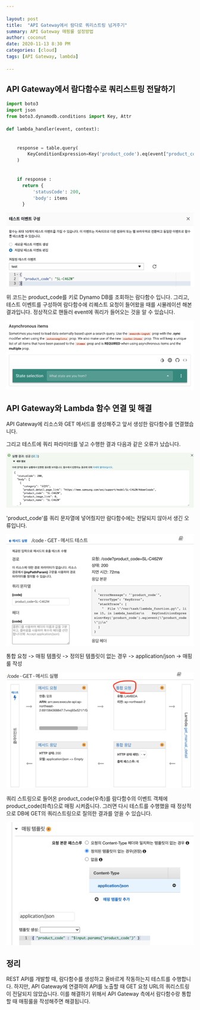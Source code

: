 ```yaml
---

layout: post
title:  "API Gateway에서 람다로 쿼리스트링 넘겨주기"
summary: API Gateway 매핑룰 설정방법
author: coconut
date: 2020-11-13 8:30 PM
categories: [cloud]
tags: [API Gateway, lambda]

---
```


## API Gateway에서 람다함수로 쿼리스트링 전달하기

```python
import boto3
import json
from boto3.dynamodb.conditions import Key, Attr

def lambda_handler(event, context):
   
    
    response = table.query(
        KeyConditionExpression=Key('product_code').eq(event["product_code"])
    )

    
    if response :
      return {
          'statusCode': 200,
          'body': items
      }
```

![image-20201113203428768](/assets/img/post/restapi1/1.png)



위 코드는 product_code를 키로 Dynamo DB를 조회하는 람다함수 입니다. 그리고, 테스트 이벤트를 구성하여 람다함수에 리퀘스트 요청이 들어왔을 때를 시뮬레이션 해본 결과입니다. 정상적으로 핸들러 event에 쿼리가 들어오는 것을 알 수 있습니다.

![image-20201113205731470](/assets/img/post/restapi1/2.png)





## API Gateway와 Lambda 함수 연결 및 해결



API Gateway에 리소스와 GET 메서드를 생성해주고 앞서 생성한 람다함수를 연결했습니다.

그리고 테스트에 쿼리 파라미터를 넣고 수행한 결과 다음과 같은 오류가 났습니다.

![image-20201113210328058](/assets/img/post/restapi1/3.png)



'product_code'를 쿼리 문자열에 넣어줬지만 람다함수에는 전달되지 않아서 생긴 오류입니다.

![image-20201113210445180](/assets/img/post/restapi1/4.png)

통합 요청 -> 매핑 템플릿 -> 정의된 템플릿이 없는 경우 -> application/json -> 매핑룰 작성

![image-20201113210658201](/assets/img/post/restapi1/5.png)

쿼리 스트링으로 들어온 product_code(우측)를 람다함수의 이벤트 객체에 product_code(좌측)으로 매핑 시켜줍니다. 그러면 다시 테스트를 수행했을 때 정상적으로 DB에 GET의 쿼리스트링으로 질의한 결과를 얻을 수 있습니다.

![image-20201113210936361](/assets/img/post/restapi1/6.png)



## 정리

REST API를 개발할 때, 람다함수를 생성하고 올바르게 작동하는지 테스트를 수행합니다. 하지만, API Gateway에 연결하여 API를 노출할 때 GET 요청 URL의 쿼리스트링이 전달되지 않았습니다. 이를 해결하기 위해서 API Gateway 측에서 람다함수랑 통합할 때 매핑룰을 작성해주면 해결됩니다.